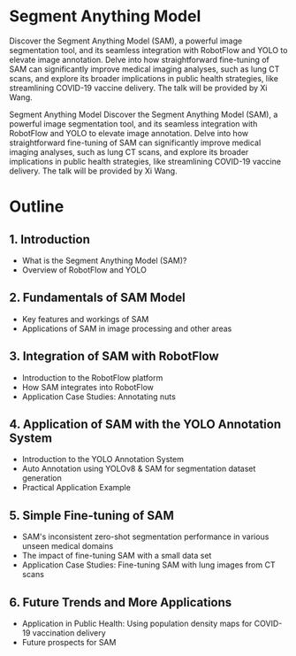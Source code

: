 # Segment Anything Model

Discover the Segment Anything Model (SAM), a powerful image segmentation tool, and its seamless integration with RobotFlow and YOLO to elevate image annotation. Delve into how straightforward fine-tuning of SAM can significantly improve medical imaging analyses, such as lung CT scans, and explore its broader implications in public health strategies, like streamlining COVID-19 vaccine delivery. The talk will be provided by Xi Wang.

Segment Anything Model
Discover the Segment Anything Model (SAM), a powerful image segmentation tool, and its seamless integration with RobotFlow and YOLO to elevate image annotation. Delve into how straightforward fine-tuning of SAM can significantly improve medical imaging analyses, such as lung CT scans, and explore its broader implications in public health strategies, like streamlining COVID-19 vaccine delivery. The talk will be provided by Xi Wang.
# Outline

## 1. Introduction
- What is the Segment Anything Model (SAM)?
- Overview of RobotFlow and YOLO

## 2. Fundamentals of SAM Model
- Key features and workings of SAM
- Applications of SAM in image processing and other areas

## 3. Integration of SAM with RobotFlow
- Introduction to the RobotFlow platform
- How SAM integrates into RobotFlow
- Application Case Studies: Annotating nuts

## 4. Application of SAM with the YOLO Annotation System
- Introduction to the YOLO Annotation System
- Auto Annotation using YOLOv8 & SAM for segmentation dataset generation
- Practical Application Example

## 5. Simple Fine-tuning of SAM
- SAM's inconsistent zero-shot segmentation performance in various unseen medical domains
- The impact of fine-tuning SAM with a small data set
- Application Case Studies: Fine-tuning SAM with lung images from CT scans

## 6. Future Trends and More Applications
- Application in Public Health: Using population density maps for COVID-19 vaccination delivery
- Future prospects for SAM
